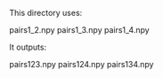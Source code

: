 This directory uses:

pairs1_2.npy
pairs1_3.npy
pairs1_4.npy


It outputs:

pairs123.npy
pairs124.npy
pairs134.npy
